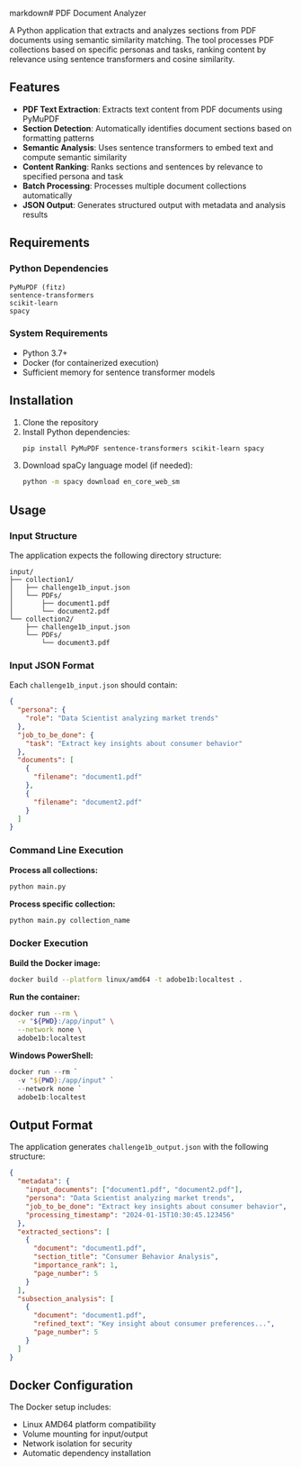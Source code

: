 markdown# PDF Document Analyzer

A Python application that extracts and analyzes sections from PDF documents using semantic similarity matching. The tool processes PDF collections based on specific personas and tasks, ranking content by relevance using sentence transformers and cosine similarity.

## Features

- **PDF Text Extraction**: Extracts text content from PDF documents using PyMuPDF
- **Section Detection**: Automatically identifies document sections based on formatting patterns
- **Semantic Analysis**: Uses sentence transformers to embed text and compute semantic similarity
- **Content Ranking**: Ranks sections and sentences by relevance to specified persona and task
- **Batch Processing**: Processes multiple document collections automatically
- **JSON Output**: Generates structured output with metadata and analysis results

## Requirements

### Python Dependencies

```
PyMuPDF (fitz)
sentence-transformers
scikit-learn
spacy
```

### System Requirements

- Python 3.7+
- Docker (for containerized execution)
- Sufficient memory for sentence transformer models

## Installation

1. Clone the repository
2. Install Python dependencies:
   ```bash
   pip install PyMuPDF sentence-transformers scikit-learn spacy
   ```
3. Download spaCy language model (if needed):
   ```bash
   python -m spacy download en_core_web_sm
   ```

## Usage

### Input Structure

The application expects the following directory structure:

```
input/
├── collection1/
│   ├── challenge1b_input.json
│   └── PDFs/
│       ├── document1.pdf
│       └── document2.pdf
└── collection2/
    ├── challenge1b_input.json
    └── PDFs/
        └── document3.pdf
```

### Input JSON Format

Each `challenge1b_input.json` should contain:

```json
{
  "persona": {
    "role": "Data Scientist analyzing market trends"
  },
  "job_to_be_done": {
    "task": "Extract key insights about consumer behavior"
  },
  "documents": [
    {
      "filename": "document1.pdf"
    },
    {
      "filename": "document2.pdf"
    }
  ]
}
```

### Command Line Execution

**Process all collections:**
```bash
python main.py
```

**Process specific collection:**
```bash
python main.py collection_name
```

### Docker Execution

**Build the Docker image:**
```bash
docker build --platform linux/amd64 -t adobe1b:localtest .
```

**Run the container:**
```bash
docker run --rm \
  -v "${PWD}:/app/input" \
  --network none \
  adobe1b:localtest
```

**Windows PowerShell:**
```powershell
docker run --rm `
  -v "${PWD}:/app/input" `
  --network none `
  adobe1b:localtest
```

## Output Format

The application generates `challenge1b_output.json` with the following structure:

```json
{
  "metadata": {
    "input_documents": ["document1.pdf", "document2.pdf"],
    "persona": "Data Scientist analyzing market trends",
    "job_to_be_done": "Extract key insights about consumer behavior",
    "processing_timestamp": "2024-01-15T10:30:45.123456"
  },
  "extracted_sections": [
    {
      "document": "document1.pdf",
      "section_title": "Consumer Behavior Analysis",
      "importance_rank": 1,
      "page_number": 5
    }
  ],
  "subsection_analysis": [
    {
      "document": "document1.pdf",
      "refined_text": "Key insight about consumer preferences...",
      "page_number": 5
    }
  ]
}
```

## Docker Configuration

The Docker setup includes:
- Linux AMD64 platform compatibility
- Volume mounting for input/output
- Network isolation for security
- Automatic dependency installation
